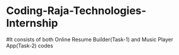# Coding-Raja-Technologies-Internship
#It consists of both Online Resume Builder(Task-1) and Music Player App(Task-2) codes
